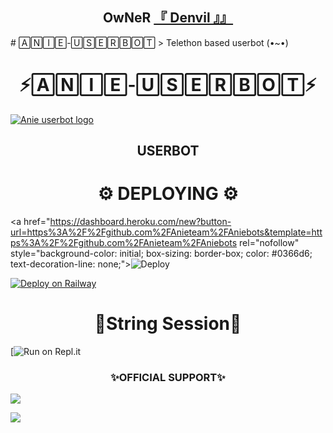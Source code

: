 
<h2 align="center"><b>OwNeR <a href="https://telegram.dog/d3nvil ">『 Denvil 』』</a></b></h2>
# 🄰🄽🄸🄴-🅄🅂🄴🅁🄱🄾🅃
> Telethon based userbot (•~•)
<h1 align="center">⚡🄰🄽🄸🄴-🅄🅂🄴🅁🄱🄾🅃⚡</h1>


[![Anie userbot logo](https://telegra.ph/file/5d7a1a5d027e6c27d6de5.jpg)](https://t.me/Aniebotsupports)

<h2 align="center">USERBOT</h2>


<h1 align="center">⚙️ DEPLOYING ⚙️</h1>



    


<a href="https://dashboard.heroku.com/new?button-url=https%3A%2F%2Fgithub.com%2FAnieteam%2FAniebots&template=https%3A%2F%2Fgithub.com%2FAnieteam%2FAniebots rel="nofollow" style="background-color: initial; box-sizing: border-box; color: #0366d6; text-decoration-line: none;"><img alt="Deploy" data-canonical-src="https://www.herokucdn.com/deploy/button.svg" src="https://camo.githubusercontent.com/83b0e95b38892b49184e07ad572c94c8038323fb/68747470733a2f2f7777772e6865726f6b7563646e2e636f6d2f6465706c6f792f627574746f6e2e737667" style="border-style: none; box-sizing: initial; max-width: 100%;" /></a></div>
</a>


[![Deploy on Railway](https://railway.app/button.svg)](https://railway.app/new/template?template=https%3A%2F%2Fgithub.com%2FAnieteam%2FAniebot&plugins=postgresql&envs=API_HASH%2CAPP_ID%2CANIEBOTS_SESSION%2CBOT_TOKEN%2CBOT_USERNAME%2CLOGGER_ID%2CHANDLER%2CENV&optionalEnvs=ABUSE%2CHANDLER%2CENV&API_HASHDesc=Get+it+from+my.telegram.org%2Fapi&APP_IDDesc=Get+it+from+my.telegram.org%2Fapi&ANIEBOTS_SESSIONDesc=Fill+your+String+session&BOT_TOKENDesc=Bot+token+from+%40Botfather&BOT_USERNAMEDesc=Bot+username+from+%40Botfather&LOGGER_IDDesc=Create+a+channel+and+get+it%27s+id+from+%40Anie_Id_Bot&HANDLERDesc=Your+command+handler.+Default+value+is+%22.%22&ENVDesc=Leave+it+as+it+is&referralCode=n738VA)

 <h1 align="center">💫String Session💫</h1>

 [![Run on Repl.it](https://replit.com/@denvilop/Aniebots#main.py)



<h3 align="center"> ✨OFFICIAL SUPPORT✨</h3>

<a href="https://t.me/Aniebots"><img src="https://img.shields.io/badge/Join-Support%20Channel-red.svg?style=for-the-badge&logo=Telegram"></a>

<a href="https://t.me/Aniebotsupports"><img src="https://img.shields.io/badge/Join-Support%20Group-red.svg?style=for-the-badge&logo=Telegram"></a>







